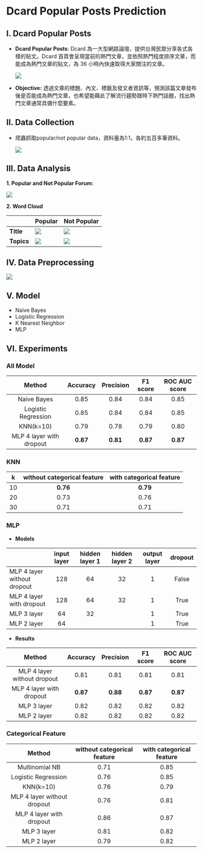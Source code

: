 # Dcard Popular Posts Prediction
## I. Dcard Popular Posts
* **Dcard Popular Posts**: Dcard 為一大型網路論壇，提供台灣民眾分享各式各樣的貼文。Dcard 首頁會呈現當前的熱門文章，並依照熱門程度排序文章，而能成為熱門文章的貼文，為 36 小時內快速取得大家關注的文章。

    ![](https://i.imgur.com/8pa7wUQ.png)
    
* **Objective:** 透過文章的標題、內文、標籤及發文者資訊等，預測該篇文章發布後是否能成為熱門文章，也希望能藉此了解流行趨勢跟時下熱門話題，找出熱門文章通常具備什麼要素。
## II. Data Collection
* 爬蟲抓取popular/not popular data，資料量為1:1，各約五百多筆資料。

    ![](https://i.imgur.com/su1fRg1.png)

## III. Data Analysis
**1. Popular and Not Popular Forum:**

![](https://i.imgur.com/NtGwjht.png)

**2. Word Cloud**



|        | Popular | Not Popular |
| ------ | ------- | ----------- |
| **Title**  |    ![](https://i.imgur.com/Ogq6eBZ.png) | ![](https://i.imgur.com/37b0plv.png)
| **Topics** |![](https://i.imgur.com/A2cifFI.png)| ![](https://i.imgur.com/rqQFKDf.png)|

## IV. Data Preprocessing

![](https://i.imgur.com/qBbaK3K.png)

## V. Model
* Naive Bayes
* Logistic Regression
* K Nearest Neighbor
* MLP

## VI. Experiments
### All Model

|          Method          | Accuracy | Precision | F1 score | ROC AUC score |
|:------------------------:|:--------:|:---------:|:--------:|:-------------:|
|        Naive Bayes       |   0.85   |    0.84   |   0.84   |      0.85     |
|    Logistic Regression   |   0.85   |    0.84   |   0.84   |      0.85     |
|         KNN(k=10)        |   0.79   |    0.78   |   0.79   |      0.80     |
| MLP 4 layer with dropout | **0.87** |  **0.81** | **0.87** |    **0.87**   |

### KNN
|  k | without  categorical feature | with  categorical feature |
|:--:|:----------------------------:|:-------------------------:|
| 10 |           **0.76**           |          **0.79**         |
| 20 |             0.73             |            0.76           |
| 30 |             0.71             |            0.71           |

### MLP
* **Models**

|                             | input layer | hidden layer 1 | hidden layer 2 | output layer | dropout |
|-----------------------------|:-----------:|:--------------:|:--------------:|:------------:|:-------:|
| MLP 4 layer without dropout |     128     |       64       |       32       |       1      |  False  |
|  MLP 4 layer  with dropout  |     128     |       64       |       32       |       1      |   True  |
|         MLP 3 layer         |      64     |       32       |                |       1      |   True  |
|         MLP 2 layer         |      64     |                |                |       1      |   True  |

* **Results**

|            Method           | Accuracy | Precision | F1 score | ROC AUC score |
|:---------------------------:|:--------:|:---------:|:--------:|:-------------:|
| MLP 4 layer without dropout |   0.81   |    0.81   |   0.81   |      0.81     |
|   MLP 4 layer with dropout  | **0.87** |  **0.88** | **0.87** |    **0.87**   |
|         MLP 3 layer         |   0.82   |    0.82   |   0.82   |      0.82     |
|         MLP 2 layer         |   0.82   |    0.82   |   0.82   |      0.82     |

### Categorical Feature

|            Method           | without  categorical feature | with  categorical feature |
|:---------------------------:|:----------------------------:|:-------------------------:|
|        Multinomial NB       |             0.71             |            0.85           |
|     Logistic Regression     |             0.76             |            0.85           |
|          KNN(k=10)          |             0.76             |            0.79           |
| MLP 4 layer without dropout |             0.76             |            0.81           |
|   MLP 4 layer with dropout  |             0.86             |            0.87           |
|         MLP 3 layer         |             0.81             |            0.82           |
|         MLP 2 layer         |             0.79             |            0.82           |




